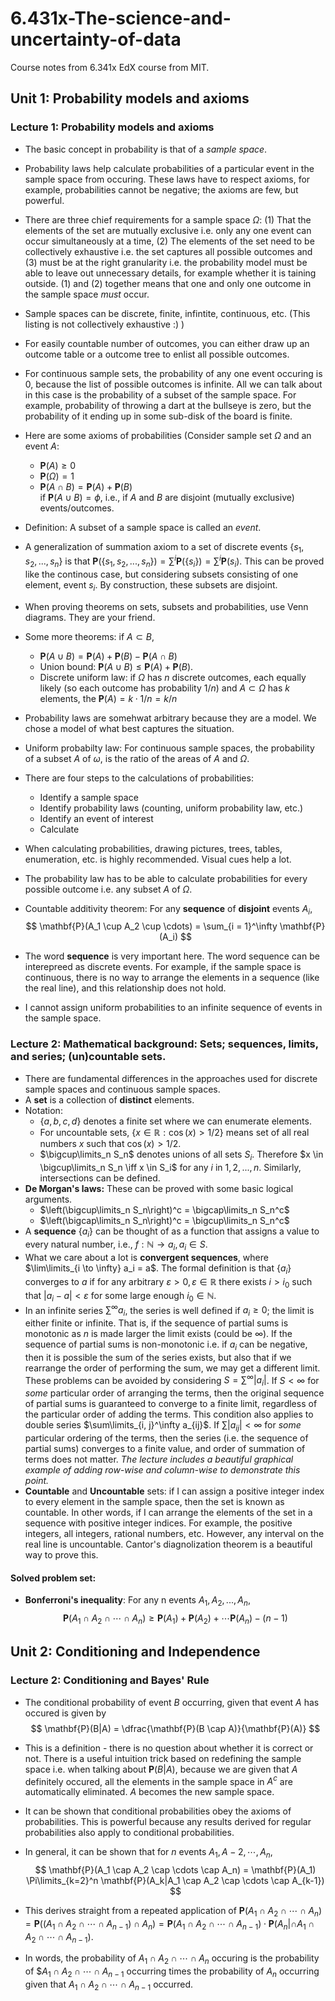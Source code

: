 
# 6.431x-The-science-and-uncertainty-of-data
Course notes from 6.341x EdX course from MIT. 

## Unit 1: Probability models and axioms

### Lecture 1: Probability models and axioms

* The basic concept in probability is that of a *sample space*.

* Probability laws help calculate probabilities of a particular event in the sample space from occuring. These laws have to respect axioms, for example, probabilities cannot be negative; the axioms are few, but powerful.
* There are three chief requirements for a sample space $\Omega$: (1) That the elements of the set are mutually exclusive i.e. only any one event can occur simultaneously at a time, (2) The elements of the set need to be collectively exhaustive i.e. the set captures all possible outcomes and (3) must be at the right granularity i.e.  the probability model must be able to leave out unnecessary details, for example whether it is taining outside. (1) and (2) together means that one and only one outcome in the sample space *must* occur. 
* Sample spaces can be discrete, finite, infintite, continuous, etc. (This listing is not collectively exhaustive :) )
* For easily countable number of outcomes, you can either draw up an outcome table or a outcome tree to enlist all possible outcomes.
* For continuous sample sets, the probability of any one event occuring is 0, because the list of possible outcomes is infinite. All we can talk about in this case is the probability of a subset of the sample space. For example, probability of throwing a dart at the bullseye is zero, but the probability of it ending up in some sub-disk of the board is finite.
* Here are some axioms of probabilities (Consider sample set $\Omega$ and an event $A$:
  - $\mathbf{P}(A) \geq 0$
  - $\mathbf{P}(\Omega) = 1$
  - $\mathbf{P}(A \cap B) = \mathbf{P}(A) + \mathbf{P}(B)$  
  if $\mathbf{P}(A \cup B) = \phi$, i.e., if $A$ and $B$ are disjoint (mutually exclusive) events/outcomes. 
* Definition: A subset of a sample space is called an *event*. 
* A generalization of summation axiom to a set of discrete events $\{s_1, s_2, ..., s_n\}$ is that $\mathbf{P}(\{s_1, s_2, ..., s_n\}) = \sum^i\mathbf{P}(\{s_i\}) = \sum^i\mathbf{P}(s_i)$. This can be proved like the continous case, but considering subsets consisting of one element, event $s_i$. By construction, these subsets are disjoint. 
* When proving theorems on sets, subsets and probabilities, use Venn diagrams. They are your friend. 
* Some more theorems: if $A \subset B$,
  - $\mathbf{P}(A \cup B) = \mathbf{P}(A) + \mathbf{P}(B) - \mathbf{P}(A \cap B)$
  - Union bound: $\mathbf{P}(A \cup B) \leq \mathbf{P}(A) + \mathbf{P}(B)$. 
  - Discrete uniform law: if $\Omega$ has $n$ discrete outcomes, each equally likely (so each outcome has probability $1/n$) and $A \subset \Omega$ has $k$ elements, the $\mathbf{P}(A) = k \cdot 1/n = k/n$ 
* Probability laws are somehwat arbitrary because they are a model. We chose a model of what best captures the situation. 
* Uniform probabilty law: For continuous sample spaces, the probability of a subset $A$ of $\omega$, is the ratio of the areas of $A$ and $\Omega$. 
* There are four steps to the calculations of probabilities:
  - Identify a sample space
  - Identify probability laws (counting, uniform probability law, etc.)
  - Identify an event of interest
  - Calculate
* When calculating probabilities, drawing pictures, trees, tables, enumeration, etc. is highly recommended. Visual cues help a lot. 
* The probability law has to be able to calculate probabilities for every possible outcome i.e. any subset $A$ of $\Omega$. 
* Countable additivity theorem: For any **sequence** of **disjoint** events $A_i$,
$$
\mathbf{P}(A_1 \cup A_2 \cup \cdots) = \sum_{i = 1}^\infty \mathbf{P}(A_i)
$$

* The word **sequence** is very important here. The word sequence can be interepreed as discrete events. For example, if the sample space is continuous, there is no way to arrange the elements in a sequence (like the real line), and this relationship does not hold. 

* I cannot assign uniform probabilities to an infinite sequence of events in the sample space. 
### Lecture 2:  Mathematical background: Sets; sequences, limits, and series; (un)countable sets. 

* There are fundamental differences in the approaches used for discrete sample spaces and continuous sample spaces. 
* A **set** is a collection of **distinct** elements.
* Notation: 
	- $\{a, b, c, d\}$ denotes a finite set where we can enumerate elements.
	- For uncountable sets, $\{x \in \mathbb{R}: \cos(x) > 1/2\}$ means set of all real numbers $x$ such that $\cos(x) > 1/2$.  
	- $\bigcup\limits_n S_n$ denotes unions of all sets $S_i$. Therefore $x \in \bigcup\limits_n S_n \iff x \in S_i$ for any $i$ in $1, 2, ..., n$. Similarly, intersections can be defined. 
* **De Morgan's laws:** These can be proved with some basic logical arguments. 
	- $\left(\bigcup\limits_n S_n\right)^c = \bigcap\limits_n S_n^c$
	- $\left(\bigcap\limits_n S_n\right)^c = \bigcup\limits_n S_n^c$
* A **sequence** $\{a_i\}$ can be thought of as a function that assigns a value to every natural number, i.e., $f:\mathbb{N} \to a_i, a_i \in S$. 
* What we care about a lot is **convergent sequences**, where $\lim\limits_{i \to \infty} a_i = a$. The formal definition is that $\{a_i\}$ converges to $a$ if for any arbitrary $\varepsilon > 0, \varepsilon \in \mathbb{R}$ there exists $i > i_0$ such that $|a_i - a| < \varepsilon$ for some large enough $i_0 \in \mathbb{N}$. 
* In an infinite series $\sum^\infty a_i$, the series is well defined if $a_i \geq 0$; the limit is either finite or infinite. That is, if the sequence of partial sums is monotonic as $n$ is made larger the limit exists (could be $\infty$). If the sequence of partial sums is non-monotonic i.e. if $a_i$ can be negative, then it is possible the sum of the series exists, but also that if we rearrange the order of performing the sum, we may get a different limit. These problems can be avoided by considering $S = \sum^\infty |a_i|$. If $S < \infty$ for *some* particular order of arranging the terms, then the original sequence of partial sums is guaranteed to converge to a finite limit, regardless of the particular order of adding the terms. This condition also applies to double series $\sum\limits_{i, j}^\infty a_{ij}$. If $\sum |a_{ij}| < \infty$ for *some* particular ordering of the terms, then the series (i.e. the sequence of partial sums) converges to a finite value, and order of summation of terms does not matter. *The lecture includes a beautiful graphical example of adding row-wise and column-wise to demonstrate this point.*
* **Countable** and **Uncountable** sets: if I can assign a positive integer index to every element in the sample space, then the set is known as countable. In other words, if I can arrange the elements of the set in a sequence with positive integer indices. For example, the positive integers, all integers, rational numbers, etc. However, any interval on the real line is uncountable.  Cantor's diagnolization theorem is a beautiful way to prove this. 
#### Solved problem set:
* **Bonferroni's inequality**: For any n  events $A_1, A_2, ..., A_n$,
$$
\mathbf{P}(A_1 \cap A_2 \cap \cdots \cap A_n) \geq \mathbf{P}(A_1) + \mathbf{P}(A_2) + \cdots \mathbf{P}(A_n) - (n-1)
$$

## Unit 2: Conditioning and Independence

### Lecture 2: Conditioning and Bayes' Rule

* The conditional probability of event $B$ occurring, given that event $A$ has occured is given by
$$
\mathbf{P}(B|A) = \dfrac{\mathbf{P}(B \cap A)}{\mathbf{P}(A)}
$$

* This is a definition - there is no question about whether it is correct or not. There is a useful intuition trick based on redefining the sample space i.e. when talking about $\mathbf{P}(B|A)$, because we are given that $A$ definitely occured, all the elements in the sample space in $A^c$ are automatically eliminated. $A$ becomes the new sample space. 
* It can be shown that conditional probabilities obey the axioms of probabilities. This is powerful because any results derived for regular probabilities also apply to conditional probabilities. 

* In general, it can be shown that for $n$ events $A_1, A-2, \cdots, A_n$, 
$$
\mathbf{P}(A_1 \cap A_2 \cap \cdots \cap A_n) = \mathbf{P}(A_1) \Pi\limits_{k=2}^n \mathbf{P}(A_k|A_1 \cap A_2 \cap \cdots \cap A_{k-1})
$$

* This derives straight from a repeated application of $\mathbf{P}(A_1 \cap A_2 \cap \cdots \cap A_n) = \mathbf{P}((A_1 \cap A_2 \cap \cdots \cap A_{n-1}) \cap A_n) = \mathbf{P}(A_1 \cap A_2 \cap \cdots \cap A_{n-1})\cdot\mathbf{P}(A_n | \cap A_1 \cap A_2 \cap \cdots \cap A_{n-1})$. 

* In words, the probability of $A_1 \cap A_2 \cap \cdots \cap A_n$ occuring is the probability of $$A_1 \cap A_2 \cap \cdots \cap A_{n-1}$ occurring times the probability of $A_n$ occurring given that $A_1 \cap A_2 \cap \cdots \cap A_{n-1}$ occurred. 
